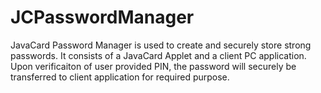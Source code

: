 # JCPasswordManager
JavaCard Password Manager is used to create and securely store strong passwords. It consists of a JavaCard Applet and a client PC application.
Upon verificaiton of user provided PIN, the password will securely be transferred to client application for required purpose.